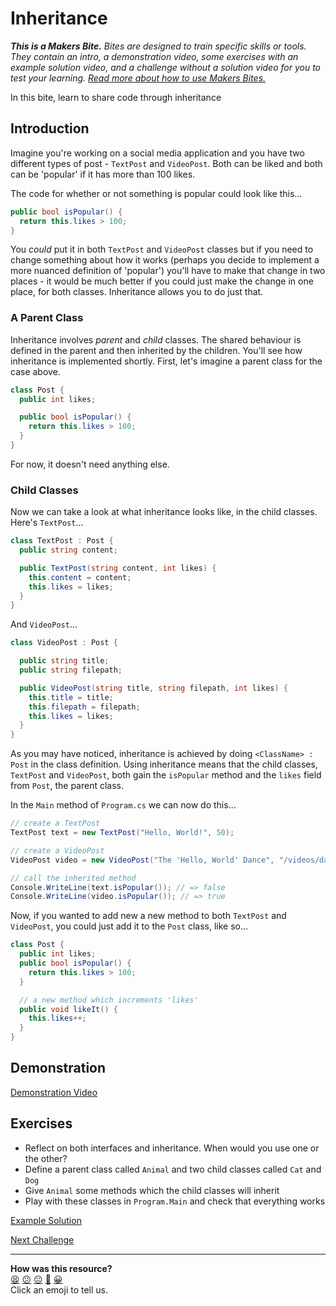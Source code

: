 # Inheritance

_**This is a Makers Bite.** Bites are designed to train specific skills or
tools. They contain an intro, a demonstration video, some exercises with an
example solution video, and a challenge without a solution video for you to test
your learning. [Read more about how to use Makers
Bites.](https://github.com/makersacademy/course/blob/main/labels/bites.md)_

In this bite, learn to share code through inheritance

## Introduction

Imagine you're working on a social media application and you have two different types of post - `TextPost` and `VideoPost`. Both can be liked and both can be 'popular' if it has more than 100 likes.

The code for whether or not something is popular could look like this...

```cs
public bool isPopular() {  
  return this.likes > 100;
}
```

You _could_ put it in both `TextPost` and `VideoPost` classes but if you need to change something about how it works (perhaps you decide to implement a more nuanced definition of 'popular') you'll have to make that change in two places - it would be much better if you could just make the change in one place, for both classes. Inheritance allows you to do just that.

### A Parent Class

Inheritance involves _parent_ and _child_ classes. The shared behaviour is defined in the parent and then inherited by the children. You'll see how inheritance is implemented shortly. First, let's imagine a parent class for the case above.

```cs
class Post {
  public int likes;

  public bool isPopular() {
    return this.likes > 100;
  }
}
```

For now, it doesn't need anything else.

### Child Classes

Now we can take a look at what inheritance looks like, in the child classes. Here's `TextPost`...

```cs
class TextPost : Post {
  public string content;

  public TextPost(string content, int likes) {
    this.content = content;
    this.likes = likes;
  }
}
```

And `VideoPost`...

```cs
class VideoPost : Post {

  public string title;
  public string filepath;

  public VideoPost(string title, string filepath, int likes) {
    this.title = title;
    this.filepath = filepath;
    this.likes = likes;
  }
}
```

As you may have noticed, inheritance is achieved by doing `<ClassName> : Post` in the class definition. Using inheritance means that the child classes, `TextPost` and `VideoPost`, both gain the `isPopular` method and the `likes` field from `Post`, the parent class.

In the `Main` method of `Program.cs` we can now do this...

```cs
// create a TextPost
TextPost text = new TextPost("Hello, World!", 50);

// create a VideoPost
VideoPost video = new VideoPost("The 'Hello, World' Dance", "/videos/dance.mp4", 101);

// call the inherited method
Console.WriteLine(text.isPopular()); // => false
Console.WriteLine(video.isPopular()); // => true
```

Now, if you wanted to add new a new method to both `TextPost` and `VideoPost`, you could just add it to the `Post` class, like so...

```cs
class Post {
  public int likes;
  public bool isPopular() {
    return this.likes > 100;
  }

  // a new method which increments 'likes'
  public void likeIt() {
    this.likes++;
  }
}
```

## Demonstration

[Demonstration Video]()

## Exercises

- Reflect on both interfaces and inheritance. When would you use one or the other?
- Define a parent class called `Animal` and two child classes called `Cat` and `Dog`
- Give `Animal` some methods which the child classes will inherit
- Play with these classes in `Program.Main` and check that everything works

[Example Solution]()


[Next Challenge](15_polymorphism_bite.md)

<!-- BEGIN GENERATED SECTION DO NOT EDIT -->

---

**How was this resource?**  
[😫](https://airtable.com/shrUJ3t7KLMqVRFKR?prefill_Repository=makersacademy%2Fcsharp-fundamentals&prefill_File=bites%2F14_inheritance_bite.md&prefill_Sentiment=😫) [😕](https://airtable.com/shrUJ3t7KLMqVRFKR?prefill_Repository=makersacademy%2Fcsharp-fundamentals&prefill_File=bites%2F14_inheritance_bite.md&prefill_Sentiment=😕) [😐](https://airtable.com/shrUJ3t7KLMqVRFKR?prefill_Repository=makersacademy%2Fcsharp-fundamentals&prefill_File=bites%2F14_inheritance_bite.md&prefill_Sentiment=😐) [🙂](https://airtable.com/shrUJ3t7KLMqVRFKR?prefill_Repository=makersacademy%2Fcsharp-fundamentals&prefill_File=bites%2F14_inheritance_bite.md&prefill_Sentiment=🙂) [😀](https://airtable.com/shrUJ3t7KLMqVRFKR?prefill_Repository=makersacademy%2Fcsharp-fundamentals&prefill_File=bites%2F14_inheritance_bite.md&prefill_Sentiment=😀)  
Click an emoji to tell us.

<!-- END GENERATED SECTION DO NOT EDIT -->
